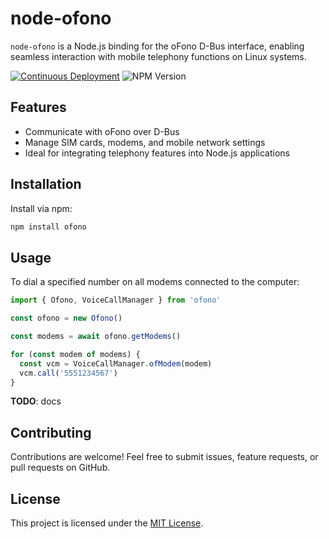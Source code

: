 # node-ofono

`node-ofono` is a Node.js binding for the oFono D-Bus interface, enabling seamless interaction with mobile telephony functions on Linux systems.

[![Continuous Deployment](https://github.com/dotandl/node-ofono/actions/workflows/CD.yml/badge.svg)](https://github.com/dotandl/node-ofono/actions/workflows/CD.yml)
![NPM Version](https://img.shields.io/npm/v/ofono)

## Features

- Communicate with oFono over D-Bus
- Manage SIM cards, modems, and mobile network settings
- Ideal for integrating telephony features into Node.js applications

## Installation

Install via npm:

```sh
npm install ofono
```

## Usage

To dial a specified number on all modems connected to the computer:

```javascript
import { Ofono, VoiceCallManager } from 'ofono'

const ofono = new Ofono()

const modems = await ofono.getModems()

for (const modem of modems) {
  const vcm = VoiceCallManager.ofModem(modem)
  vcm.call('5551234567')
}
```

**TODO**: docs

## Contributing

Contributions are welcome! Feel free to submit issues, feature requests, or pull requests on GitHub.

## License

This project is licensed under the [MIT License](./LICENSE).
